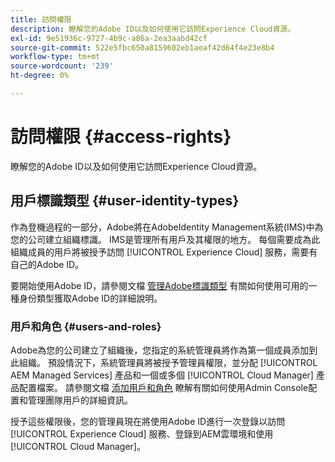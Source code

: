 ```yaml
---
title: 訪問權限
description: 瞭解您的Adobe ID以及如何使用它訪問Experience Cloud資源。
exl-id: 9e51936c-9727-4b9c-a86a-2ea3aabd42cf
source-git-commit: 522e5fbc650a8159602eb1aeaf42d64f4e23e8b4
workflow-type: tm+mt
source-wordcount: '239'
ht-degree: 0%

---
```



# 訪問權限 {#access-rights}

瞭解您的Adobe ID以及如何使用它訪問Experience Cloud資源。

## 用戶標識類型 {#user-identity-types}

作為登機過程的一部分，Adobe將在AdobeIdentity Management系統(IMS)中為您的公司建立組織標識。 IMS是管理所有用戶及其權限的地方。 每個需要成為此組織成員的用戶將被授予訪問 [!UICONTROL Experience Cloud] 服務，需要有自己的Adobe ID。

要開始使用Adobe ID，請參閱文檔 [管理Adobe標識類型](https://helpx.adobe.com/enterprise/using/identity.html) 有關如何使用可用的一種身份類型獲取Adobe ID的詳細說明。

### 用戶和角色 {#users-and-roles}

Adobe為您的公司建立了組織後，您指定的系統管理員將作為第一個成員添加到此組織。 預設情況下，系統管理員將被授予管理員權限，並分配 [!UICONTROL AEM Managed Services] 產品和一個或多個 [!UICONTROL Cloud Manager] 產品配置檔案。 請參閱文檔 [添加用戶和角色](/help/requirements/users-and-roles.md) 瞭解有關如何使用Admin Console配置和管理團隊用戶的詳細資訊。

授予這些權限後，您的管理員現在將使用Adobe ID進行一次登錄以訪問 [!UICONTROL Experience Cloud] 服務、登錄到AEM雲環境和使用 [!UICONTROL Cloud Manager]。
